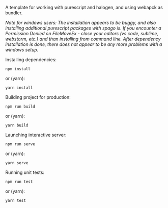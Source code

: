 A template for working with purescript and halogen, and using webapck as bundler.

<i>Note for windows users:
The installation appears to be buggy, and also installing additional purescript
packages with spago is. If you encounter a Permission Denied on FileMoveEx -
close your editors (vs code, sublime, webstorm, etc.) and than installing from 
command line. After dependency installation is done, there does not appear to
be any more problems with a windows setup.</i>

Installing dependencies:
```
npm install
```
or (yarn):
```
yarn install
```

Building project for production:
```
npm run build
```
or (yarn):
```
yarn build
```

Launching interactive server:
```
npm run serve
```
or (yarn):
```
yarn serve
```

Running unit tests:
```
npm run test
```
or (yarn):
```
yarn test
```
